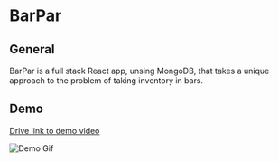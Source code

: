 # BarPar

## General
BarPar is a full stack React app, unsing MongoDB, that takes a unique approach to the problem of taking inventory in bars.

## Demo
[Drive link to demo video](https://drive.google.com/file/d/124MKeqGUwAm6zHgvHuV4AyFePYc1YXTV/view)

 ![Demo Gif](https://drive.google.com/uc?id=1CYhY1Iwvz_Brkvx8aXipe0MKn-4B_-J3)

